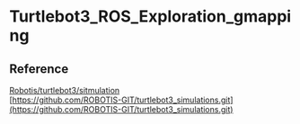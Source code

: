 # Turtlebot3_ROS_Exploration_gmapping

## Reference
[Robotis/turtlebot3/sitmulation](https://emanual.robotis.com/docs/en/platform/turtlebot3/simulation/)<br>
[https://github.com/ROBOTIS-GIT/turtlebot3_simulations.git](https://github.com/ROBOTIS-GIT/turtlebot3_simulations.git)
